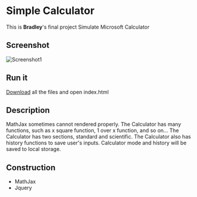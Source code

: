 # Simple Calculator
This is **Bradley**'s final project
Simulate Microsoft Calculator
## Screenshot
![Screenshot1](https://lh4.googleusercontent.com/T166UKecI-ZbEncl41B99m4QsNqx14tpu-soj58E0n8tk8RqCa0x4B24_dRWUNUS3psl568wjzqVDGI=w1553-h749 "Screenshot1")
## Run it
[Download](https://github.com/BradleyBao/SimpleWebpageCalculator/archive/refs/heads/main.zip "Download") all the files and open index.html
## Description
MathJax sometimes cannot rendered properly. 
The Calculator has many functions, such as x square function, 1 over x function, and so on...
The Calculator has two sections, standard and scientific. 
The Calculator also has history functions to save user's inputs. 
Calculator mode and history will be saved to local storage. 
## Construction
- MathJax
- Jquery

